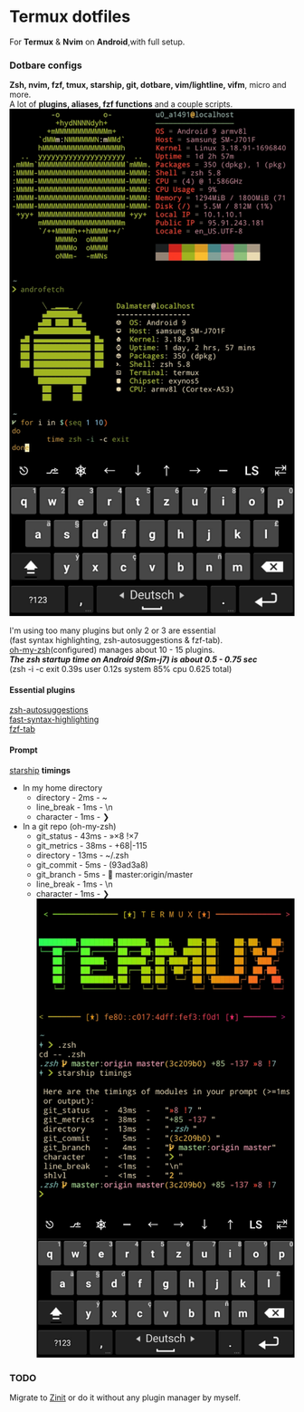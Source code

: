 
# Termux dotfiles

For **Termux** & **Nvim** on **Android**,with full setup.

### **Dotbare configs**

**Zsh, nvim, fzf, tmux, starship, git, dotbare, vim/lightline, vifm**, micro and more.<br>
A lot of **plugins, aliases, fzf functions** and a couple scripts.
![picture](storage/Screenshot_Termux.jpg)

I'm using too many plugins but only 2 or 3 are essential<br>
(fast syntax highlighting, zsh-autosuggestions & fzf-tab).<br>
[oh-my-zsh](https://github.com/ohmyzsh/ohmyzsh)(configured) manages about 10 - 15 plugins.<br>
***The zsh startup time on Android 9(Sm-j7) is about 0.5 - 0.75 sec***<br>
(zsh -i -c exit  0.39s user 0.12s system 85% cpu 0.625 total)

#### **Essential plugins**

[zsh-autosuggestions](https://github.com/zsh-users/zsh-autosuggestions)<br>
[fast-syntax-highlighting](https://github.com/zdharma-continuum/fast-syntax-highlighting)<br>
[fzf-tab](https://github.com/Aloxaf/fzf-tab)

#### **Prompt**

[starship](https://github.com/starship/starship) **timings**
- In my home directory
  - directory   -   2ms  -  ~
  - line_break  -   1ms  -  \n
  - character   -   1ms  -  ❯
- In a git repo (oh-my-zsh)
  - git_status  -  43ms  -  »×8 !×7
  - git_metrics -  38ms  -  +68|-115
  - directory   -  13ms  -  ~/.zsh
  - git_commit  -   5ms  -  (93ad3a8)
  - git_branch  -   5ms  -   master:origin/master
  - line_break  -   1ms  -  \n
  - character   -   1ms  -  ❯
![Termux-pic](storage/Termux_Prompt-time.jpg)

### **TODO**

Migrate to [Zinit](https://github.com/zdharma-continuum/zinit)
or do it without any plugin manager by myself.
